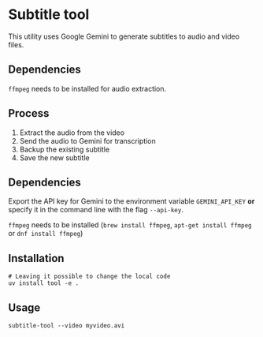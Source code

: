 # Subtitle tool

This utility uses Google Gemini to generate subtitles to audio and video files.

## Dependencies

`ffmpeg` needs to be installed for audio extraction.

## Process

1. Extract the audio from the video
2. Send the audio to Gemini for transcription
3. Backup the existing subtitle
4. Save the new subtitle

## Dependencies

Export the API key for Gemini to the environment variable `GEMINI_API_KEY`
**or** specify it in the command line with the flag `--api-key`.

`ffmpeg` needs to be installed (`brew install ffmpeg`, `apt-get install ffmpeg` or `dnf install ffmpeg`)

## Installation

```shell
# Leaving it possible to change the local code
uv install tool -e .
```

## Usage

```shell
subtitle-tool --video myvideo.avi
```
